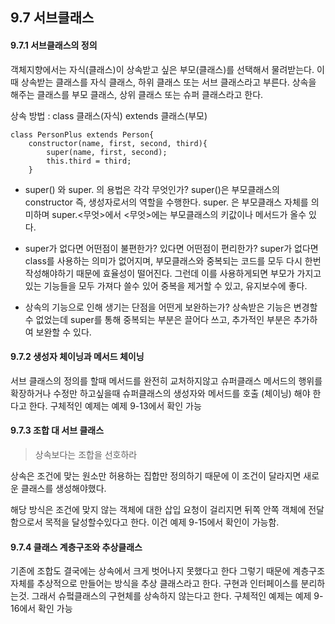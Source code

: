 ## 9.7 서브클래스

#### 9.7.1 서브클래스의 정의

객체지향에서는 자식(클래스)이 상속받고 싶은 부모(클래스)를 선택해서 물려받는다.
이때 상속받는 클래스를 자식 클래스, 하위 클래스 또는 서브 클래스라고 부른다.
상속을 해주는 클래스를 부모 클래스, 상위 클래스 또는 슈퍼 클래스라고 한다.

상속 방법 : class 클래스(자식) extends 클래스(부모)

```
class PersonPlus extends Person{
    constructor(name, first, second, third){
        super(name, first, second);
        this.third = third;
    }
```

- super() 와 super. 의 용법은 각각 무엇인가?
  super()은 부모클래스의 constructor 즉, 생성자로서의 역할을 수행한다.
  super. 은 부모클래스 자체를 의미하며 super.<무엇>에서 <무엇>에는 부모클래스의
  키값이나 메서드가 올수 있다.

- super가 없다면 어떤점이 불편한가? 있다면 어떤점이 편리한가?
  super가 없다면 class를 사용하는 의미가 없어지며, 부모클래스와 중복되는
  코드를 모두 다시 한번 작성해야하기 때문에 효율성이 떨어진다.
  그런데 이를 사용하게되면 부모가 가지고있는 기능들을 모두 가져다 쓸수 있어
  중복을 제거할 수 있고, 유지보수에 좋다.

- 상속의 기능으로 인해 생기는 단점을 어떤게 보완하는가?
  상속받은 기능은 변경할수 없었는데 super를 통해 중복되는 부분은 끌어다 쓰고, 추가적인 부분은 추가하여 보완할 수 있다.

#### 9.7.2 생성자 체이닝과 메서드 체이닝

서브 클래스의 정의를 할때 메서드를 완전히 교처하지않고 슈퍼클래스 메서드의 행위를 확장하거나 수정만 하고싶을때
슈퍼클래스의 생성자와 메서드를 호출 (체이닝) 해야 한다고 한다.
구체적인 예제는 예제 9-13에서 확인 가능

#### 9.7.3 조합 대 서브 클래스

> 상속보다는 조합을 선호하라

상속은 조건에 맞는 원소만 허용하는 집합만 정의하기 때문에 이 조건이 달라지면 새로운 클래스를 생성해야했다.

해당 방식은 조건에 맞지 않는 객체에 대한 삽입 요청이 걸리지면 뒤쪽 안쪽 객체에 전달함으로서 목적을 달성할수있다고 한다. 이건 예제 9-15에서 확인이 가능함.

#### 9.7.4 클래스 계층구조와 추상클래스

기존에 조합도 결국에는 상속에서 크게 벗어나지 못했다고 한다 그렇기 때문에 계층구조자체를 추상적으로 만들어는 방식을 추상 클래스라고 한다.
구현과 인터페이스를 분리하는것. 그래서 슈펔클래스의 구현체를 상속하지 않는다고 한다.
구체적인 예제는 예제 9-16에서 확인 가능
